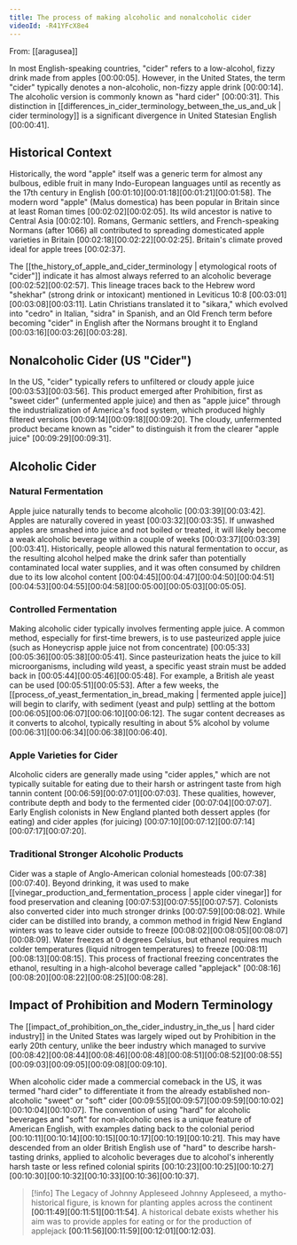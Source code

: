 ```yaml
---
title: The process of making alcoholic and nonalcoholic cider
videoId: -R41YFcX8e4
---
```


From: [[aragusea]] <br/> 

In most English-speaking countries, "cider" refers to a low-alcohol, fizzy drink made from apples <a class="yt-timestamp" data-t="00:00:05">[00:00:05]</a>. However, in the United States, the term "cider" typically denotes a non-alcoholic, non-fizzy apple drink <a class="yt-timestamp" data-t="00:00:14">[00:00:14]</a>. The alcoholic version is commonly known as "hard cider" <a class="yt-timestamp" data-t="00:00:31">[00:00:31]</a>. This distinction in [[differences_in_cider_terminology_between_the_us_and_uk | cider terminology]] is a significant divergence in United Statesian English <a class="yt-timestamp" data-t="00:00:41">[00:00:41]</a>.

## Historical Context

Historically, the word "apple" itself was a generic term for almost any bulbous, edible fruit in many Indo-European languages until as recently as the 17th century in English <a class="yt-timestamp" data-t="00:01:10">[00:01:10]</a><a class="yt-timestamp" data-t="00:01:18">[00:01:18]</a><a class="yt-timestamp" data-t="00:01:21">[00:01:21]</a><a class="yt-timestamp" data-t="00:01:58">[00:01:58]</a>. The modern word "apple" (Malus domestica) has been popular in Britain since at least Roman times <a class="yt-timestamp" data-t="00:02:02">[00:02:02]</a><a class="yt-timestamp" data-t="00:02:05">[00:02:05]</a>. Its wild ancestor is native to Central Asia <a class="yt-timestamp" data-t="00:02:10">[00:02:10]</a>. Romans, Germanic settlers, and French-speaking Normans (after 1066) all contributed to spreading domesticated apple varieties in Britain <a class="yt-timestamp" data-t="00:02:18">[00:02:18]</a><a class="yt-timestamp" data-t="00:02:22">[00:02:22]</a><a class="yt-timestamp" data-t="00:02:25">[00:02:25]</a>. Britain's climate proved ideal for apple trees <a class="yt-timestamp" data-t="00:02:37">[00:02:37]</a>.

The [[the_history_of_apple_and_cider_terminology | etymological roots of "cider"]] indicate it has almost always referred to an alcoholic beverage <a class="yt-timestamp" data-t="00:02:52">[00:02:52]</a><a class="yt-timestamp" data-t="00:02:57">[00:02:57]</a>. This lineage traces back to the Hebrew word "shekhar" (strong drink or intoxicant) mentioned in Leviticus 10:8 <a class="yt-timestamp" data-t="00:03:01">[00:03:01]</a><a class="yt-timestamp" data-t="00:03:08">[00:03:08]</a><a class="yt-timestamp" data-t="00:03:11">[00:03:11]</a>. Latin Christians translated it to "sikara," which evolved into "cedro" in Italian, "sidra" in Spanish, and an Old French term before becoming "cider" in English after the Normans brought it to England <a class="yt-timestamp" data-t="00:03:16">[00:03:16]</a><a class="yt-timestamp" data-t="00:03:26">[00:03:26]</a><a class="yt-timestamp" data-t="00:03:28">[00:03:28]</a>.

## Nonalcoholic Cider (US "Cider")

In the US, "cider" typically refers to unfiltered or cloudy apple juice <a class="yt-timestamp" data-t="00:03:53">[00:03:53]</a><a class="yt-timestamp" data-t="00:03:56">[00:03:56]</a>. This product emerged after Prohibition, first as "sweet cider" (unfermented apple juice) and then as "apple juice" through the industrialization of America's food system, which produced highly filtered versions <a class="yt-timestamp" data-t="00:09:14">[00:09:14]</a><a class="yt-timestamp" data-t="00:09:18">[00:09:18]</a><a class="yt-timestamp" data-t="00:09:20">[00:09:20]</a>. The cloudy, unfermented product became known as "cider" to distinguish it from the clearer "apple juice" <a class="yt-timestamp" data-t="00:09:29">[00:09:29]</a><a class="yt-timestamp" data-t="00:09:31">[00:09:31]</a>.

## Alcoholic Cider

### Natural Fermentation

Apple juice naturally tends to become alcoholic <a class="yt-timestamp" data-t="00:03:39">[00:03:39]</a><a class="yt-timestamp" data-t="00:03:42">[00:03:42]</a>. Apples are naturally covered in yeast <a class="yt-timestamp" data-t="00:03:32">[00:03:32]</a><a class="yt-timestamp" data-t="00:03:35">[00:03:35]</a>. If unwashed apples are smashed into juice and not boiled or treated, it will likely become a weak alcoholic beverage within a couple of weeks <a class="yt-timestamp" data-t="00:03:37">[00:03:37]</a><a class="yt-timestamp" data-t="00:03:39">[00:03:39]</a><a class="yt-timestamp" data-t="00:03:41">[00:03:41]</a>. Historically, people allowed this natural fermentation to occur, as the resulting alcohol helped make the drink safer than potentially contaminated local water supplies, and it was often consumed by children due to its low alcohol content <a class="yt-timestamp" data-t="00:04:45">[00:04:45]</a><a class="yt-timestamp" data-t="00:04:47">[00:04:47]</a><a class="yt-timestamp" data-t="00:04:50">[00:04:50]</a><a class="yt-timestamp" data-t="00:04:51">[00:04:51]</a><a class="yt-timestamp" data-t="00:04:53">[00:04:53]</a><a class="yt-timestamp" data-t="00:04:55">[00:04:55]</a><a class="yt-timestamp" data-t="00:04:58">[00:04:58]</a><a class="yt-timestamp" data-t="00:05:00">[00:05:00]</a><a class="yt-timestamp" data-t="00:05:03">[00:05:03]</a><a class="yt-timestamp" data-t="00:05:05">[00:05:05]</a>.

### Controlled Fermentation

Making alcoholic cider typically involves fermenting apple juice. A common method, especially for first-time brewers, is to use pasteurized apple juice (such as Honeycrisp apple juice not from concentrate) <a class="yt-timestamp" data-t="00:05:33">[00:05:33]</a><a class="yt-timestamp" data-t="00:05:36">[00:05:36]</a><a class="yt-timestamp" data-t="00:05:38">[00:05:38]</a><a class="yt-timestamp" data-t="00:05:41">[00:05:41]</a>. Since pasteurization heats the juice to kill microorganisms, including wild yeast, a specific yeast strain must be added back in <a class="yt-timestamp" data-t="00:05:44">[00:05:44]</a><a class="yt-timestamp" data-t="00:05:46">[00:05:46]</a><a class="yt-timestamp" data-t="00:05:48">[00:05:48]</a>. For example, a British ale yeast can be used <a class="yt-timestamp" data-t="00:05:51">[00:05:51]</a><a class="yt-timestamp" data-t="00:05:53">[00:05:53]</a>. After a few weeks, the [[process_of_yeast_fermentation_in_bread_making | fermented apple juice]] will begin to clarify, with sediment (yeast and pulp) settling at the bottom <a class="yt-timestamp" data-t="00:06:05">[00:06:05]</a><a class="yt-timestamp" data-t="00:06:07">[00:06:07]</a><a class="yt-timestamp" data-t="00:06:10">[00:06:10]</a><a class="yt-timestamp" data-t="00:06:12">[00:06:12]</a>. The sugar content decreases as it converts to alcohol, typically resulting in about 5% alcohol by volume <a class="yt-timestamp" data-t="00:06:31">[00:06:31]</a><a class="yt-timestamp" data-t="00:06:34">[00:06:34]</a><a class="yt-timestamp" data-t="00:06:38">[00:06:38]</a><a class="yt-timestamp" data-t="00:06:40">[00:06:40]</a>.

### Apple Varieties for Cider

Alcoholic ciders are generally made using "cider apples," which are not typically suitable for eating due to their harsh or astringent taste from high tannin content <a class="yt-timestamp" data-t="00:06:59">[00:06:59]</a><a class="yt-timestamp" data-t="00:07:01">[00:07:01]</a><a class="yt-timestamp" data-t="00:07:03">[00:07:03]</a>. These qualities, however, contribute depth and body to the fermented cider <a class="yt-timestamp" data-t="00:07:04">[00:07:04]</a><a class="yt-timestamp" data-t="00:07:07">[00:07:07]</a>. Early English colonists in New England planted both dessert apples (for eating) and cider apples (for juicing) <a class="yt-timestamp" data-t="00:07:10">[00:07:10]</a><a class="yt-timestamp" data-t="00:07:12">[00:07:12]</a><a class="yt-timestamp" data-t="00:07:14">[00:07:14]</a><a class="yt-timestamp" data-t="00:07:17">[00:07:17]</a><a class="yt-timestamp" data-t="00:07:20">[00:07:20]</a>.

### Traditional Stronger Alcoholic Products

Cider was a staple of Anglo-American colonial homesteads <a class="yt-timestamp" data-t="00:07:38">[00:07:38]</a><a class="yt-timestamp" data-t="00:07:40">[00:07:40]</a>. Beyond drinking, it was used to make [[vinegar_production_and_fermentation_process | apple cider vinegar]] for food preservation and cleaning <a class="yt-timestamp" data-t="00:07:53">[00:07:53]</a><a class="yt-timestamp" data-t="00:07:55">[00:07:55]</a><a class="yt-timestamp" data-t="00:07:57">[00:07:57]</a>. Colonists also converted cider into much stronger drinks <a class="yt-timestamp" data-t="00:07:59">[00:07:59]</a><a class="yt-timestamp" data-t="00:08:02">[00:08:02]</a>. While cider can be distilled into brandy, a common method in frigid New England winters was to leave cider outside to freeze <a class="yt-timestamp" data-t="00:08:02">[00:08:02]</a><a class="yt-timestamp" data-t="00:08:05">[00:08:05]</a><a class="yt-timestamp" data-t="00:08:07">[00:08:07]</a><a class="yt-timestamp" data-t="00:08:09">[00:08:09]</a>. Water freezes at 0 degrees Celsius, but ethanol requires much colder temperatures (liquid nitrogen temperatures) to freeze <a class="yt-timestamp" data-t="00:08:11">[00:08:11]</a><a class="yt-timestamp" data-t="00:08:13">[00:08:13]</a><a class="yt-timestamp" data-t="00:08:15">[00:08:15]</a>. This process of fractional freezing concentrates the ethanol, resulting in a high-alcohol beverage called "applejack" <a class="yt-timestamp" data-t="00:08:16">[00:08:16]</a><a class="yt-timestamp" data-t="00:08:20">[00:08:20]</a><a class="yt-timestamp" data-t="00:08:22">[00:08:22]</a><a class="yt-timestamp" data-t="00:08:25">[00:08:25]</a><a class="yt-timestamp" data-t="00:08:28">[00:08:28]</a>.

## Impact of Prohibition and Modern Terminology

The [[impact_of_prohibition_on_the_cider_industry_in_the_us | hard cider industry]] in the United States was largely wiped out by Prohibition in the early 20th century, unlike the beer industry which managed to survive <a class="yt-timestamp" data-t="00:08:42">[00:08:42]</a><a class="yt-timestamp" data-t="00:08:44">[00:08:44]</a><a class="yt-timestamp" data-t="00:08:46">[00:08:46]</a><a class="yt-timestamp" data-t="00:08:48">[00:08:48]</a><a class="yt-timestamp" data-t="00:08:51">[00:08:51]</a><a class="yt-timestamp" data-t="00:08:52">[00:08:52]</a><a class="yt-timestamp" data-t="00:08:55">[00:08:55]</a><a class="yt-timestamp" data-t="00:09:03">[00:09:03]</a><a class="yt-timestamp" data-t="00:09:05">[00:09:05]</a><a class="yt-timestamp" data-t="00:09:08">[00:09:08]</a><a class="yt-timestamp" data-t="00:09:10">[00:09:10]</a>.

When alcoholic cider made a commercial comeback in the US, it was termed "hard cider" to differentiate it from the already established non-alcoholic "sweet" or "soft" cider <a class="yt-timestamp" data-t="00:09:55">[00:09:55]</a><a class="yt-timestamp" data-t="00:09:57">[00:09:57]</a><a class="yt-timestamp" data-t="00:09:59">[00:09:59]</a><a class="yt-timestamp" data-t="00:10:02">[00:10:02]</a><a class="yt-timestamp" data-t="00:10:04">[00:10:04]</a><a class="yt-timestamp" data-t="00:10:07">[00:10:07]</a>. The convention of using "hard" for alcoholic beverages and "soft" for non-alcoholic ones is a unique feature of American English, with examples dating back to the colonial period <a class="yt-timestamp" data-t="00:10:11">[00:10:11]</a><a class="yt-timestamp" data-t="00:10:14">[00:10:14]</a><a class="yt-timestamp" data-t="00:10:15">[00:10:15]</a><a class="yt-timestamp" data-t="00:10:17">[00:10:17]</a><a class="yt-timestamp" data-t="00:10:19">[00:10:19]</a><a class="yt-timestamp" data-t="00:10:21">[00:10:21]</a>. This may have descended from an older British English use of "hard" to describe harsh-tasting drinks, applied to alcoholic beverages due to alcohol's inherently harsh taste or less refined colonial spirits <a class="yt-timestamp" data-t="00:10:23">[00:10:23]</a><a class="yt-timestamp" data-t="00:10:25">[00:10:25]</a><a class="yt-timestamp" data-t="00:10:27">[00:10:27]</a><a class="yt-timestamp" data-t="00:10:30">[00:10:30]</a><a class="yt-timestamp" data-t="00:10:32">[00:10:32]</a><a class="yt-timestamp" data-t="00:10:33">[00:10:33]</a><a class="yt-timestamp" data-t="00:10:36">[00:10:36]</a><a class="yt-timestamp" data-t="00:10:37">[00:10:37]</a>.

> [!info] The Legacy of Johnny Appleseed
> Johnny Appleseed, a mytho-historical figure, is known for planting apples across the continent <a class="yt-timestamp" data-t="00:11:49">[00:11:49]</a><a class="yt-timestamp" data-t="00:11:51">[00:11:51]</a><a class="yt-timestamp" data-t="00:11:54">[00:11:54]</a>. A historical debate exists whether his aim was to provide apples for eating or for the production of applejack <a class="yt-timestamp" data-t="00:11:56">[00:11:56]</a><a class="yt-timestamp" data-t="00:11:59">[00:11:59]</a><a class="yt-timestamp" data-t="00:12:01">[00:12:01]</a><a class="yt-timestamp" data-t="00:12:03">[00:12:03]</a>.